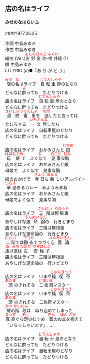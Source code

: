 <style type="text/css">
	ruby{
	    ruby-position: over;
	}
	ruby > rt{font-size: 12px;color:red;}
	p{font:16px;font-size: '楷体'}
</style>
## 店の名はライフ
#### みせのなはらいふ
####1977.06.25

作詞       中島みゆき  
作曲       中島みゆき  
編曲 (Ver.)<ruby><rb>吉野</rb><rp>(</rp><rt>よしの</rt><rp>)</rp></ruby><ruby><rb>金次</rb><rp>(</rp><rt>きんじ</rt><rp>)</rp></ruby>-<ruby><rb>福井</rb><rp>(</rp><rt>ふくい</rt><rp>)</rp></ruby>崚 (1)  
唄         中島みゆき  
□ LYRIC (a)●『あ.り.が.と.う』　　  
  
  
  
<ruby><rb>店</rb><rp>(</rp><rt>みせ</rt><rp>)</rp></ruby>の<ruby><rb>名</rb><rp>(</rp><rt>な</rt><rp>)</rp></ruby>はライフ　<ruby><rb>自転車屋</rb><rp>(</rp><rt>じてんしゃや</rt><rp>)</rp></ruby>のとなり  
どんなに<ruby><rb>酔</rb><rp>(</rp><rt>よ</rt><rp>)</rp></ruby>っても　たどりつける  
店の名はライフ　<ruby><rb>自転車屋</rb><rp>(</rp><rt>じてんしゃや</rt><rp>)</rp></ruby>のとなり  
どんなに酔っても　たどりつける  
<ruby><rb>最終電車</rb><rp>(</rp><rt>さいしゅうでんしゃ</rt><rp>)</rp></ruby>を　<ruby><rb>逃</rb><rp>(</rp><rt>のが</rt><rp>)</rp></ruby>したと言っては  
たむろする　<ruby><rb>一文無</rb><rp>(</rp><rt>いちぶんな</rt><rp>)</rp></ruby>したち  
店の名はライフ　自転車屋のとなり  
どんなに酔っても　たどりつける  
  
  
店の名はライフ　おかみさんと<ruby><rb>娘</rb><rp>(</rp><rt>むすめ</rt><rp>)</rp></ruby>  
<ruby><rb>母</rb><rp>(</rp><rt>はは</rt><rp>)</rp></ruby><ruby><rb>娘</rb><rp>(</rp><rt>むすめ</rt><rp>)</rp></ruby>で　よく<ruby><rb>似</rb><rp>(</rp><rt>に</rt><rp>)</rp></ruby>て　<ruby><rb>見事</rb><rp>(</rp><rt>みごと</rt><rp>)</rp></ruby>な<ruby><rb>胸</rb><rp>(</rp><rt>むね</rt><rp>)</rp></ruby>  
店の名はライフ　おかみさんと娘  
母娘で　よく似て　見事な胸  
娘のおかげで　<ruby><rb>今日</rb><rp>(</rp><rt>きょう</rt><rp>)</rp></ruby>も<ruby><rb>新</rb><rp>(</rp><rt>あたら</rt><rp>)</rp></ruby>しいアルバイト  
<ruby><rb>辛</rb><rp>(</rp><rt>つら</rt><rp>)</rp></ruby><ruby><rb>過</rb><rp>(</rp><rt>す</rt><rp>)</rp></ruby>ぎるカレー　みようみまね  
店の名はライフ　おかみさんと娘  
母娘でよく似て　見事な胸  
  
  
店の名はライフ　<ruby><rb>三階</rb><rp>(</rp><rt>さんかい</rt><rp>)</rp></ruby>は<ruby><rb>屋根裏</rb><rp>(</rp><rt>やねうら</rt><rp>)</rp></ruby>  
あやしげな<ruby><rb>運命論</rb><rp>(</rp><rt>うんめいろん</rt><rp>)</rp></ruby>の　行きどまり  
店の名はライフ　三階は屋根裏  
あやしげな運命論の　行きどまり  
<ruby><rb>二階</rb><rp>(</rp><rt>にかい</rt><rp>)</rp></ruby>では<ruby><rb>徹夜</rb><rp>(</rp><rt>てつや</rt><rp>)</rp></ruby>でつづく<ruby><rb>恋愛論</rb><rp>(</rp><rt>れんあいろん</rt><rp>)</rp></ruby>  
<ruby><rb>抜</rb><rp>(</rp><rt>ぬ</rt><rp>)</rp></ruby>け<ruby><rb>道</rb><rp>(</rp><rt>みち</rt><rp>)</rp></ruby>は<ruby><rb>左</rb><rp>(</rp><rt>ひだり</rt><rp>)</rp></ruby>　<ruby><rb>安梯子</rb><rp>(</rp><rt>やすはしご</rt><rp>)</rp></ruby>  
店の名はライフ　三階は屋根裏  
あやしげな運命論の　行きどまり  
  
  
店の名はライフ　いまや<ruby><rb>純喫茶</rb><rp>(</rp><rt>じゅんきっさ</rt><rp>)</rp></ruby>  
<ruby><rb>頭</rb><rp>(</rp><rt>あたま</rt><rp>)</rp></ruby>のきれそな　<ruby><rb>二枚目</rb><rp>(</rp><rt>にまいめ</rt><rp>)</rp></ruby>マスター  
店の名はライフ　いまや<ruby><rb>純喫茶</rb><rp>(</rp><rt>じゅんきっさ</rt><rp>)</rp></ruby>  
<ruby><rb>頭</rb><rp>(</rp><rt>あたま</rt><rp>)</rp></ruby>のきれそな　二枚目マスター  
<ruby><rb>壁</rb><rp>(</rp><rt>かべ</rt><rp>)</rp></ruby>の<ruby><rb>階段</rb><rp>(</rp><rt>かいだん</rt><rp>)</rp></ruby>は　ぬり込めてしまった  
<ruby><rb>真直</rb><rp>(</rp><rt>まっす</rt><rp>)</rp></ruby>ぐな<ruby><rb>足</rb><rp>(</rp><rt>あし</rt><rp>)</rp></ruby>のむすめ　<ruby><rb>銀</rb><rp>(</rp><rt>ぎん</rt><rp>)</rp></ruby>のお<ruby><rb>盆</rb><rp>(</rp><rt>ぼん</rt><rp>)</rp></ruby>を<ruby><rb>抱</rb><rp>(</rp><rt>かか</rt><rp>)</rp></ruby>えて  
「いらっしゃいませ」……  
  
店の名はライフ　<ruby><rb>自転車屋</rb><rp>(</rp><rt>じてんしゃや</rt><rp>)</rp></ruby>のとなり  
どんなに酔っても　たどりつける  
店の名はライフ　自転車屋のとなり  
どんなに酔っても　たどりつける  
